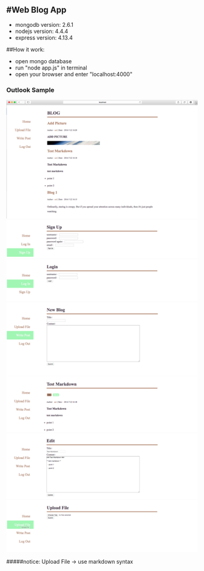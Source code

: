 #Web Blog App
------
- mongodb version: 2.6.1
- nodejs version: 4.4.4
- express version: 4.13.4

##How it work:
- open mongo database
- run "node app.js" in terminal
- open your browser and enter "localhost:4000"

### Outlook Sample
![](/public/images/sample.png)
![](/public/images/s1.png)
![](/public/images/s2.png)
![](/public/images/s3.png)
![](/public/images/s4.png)
![](/public/images/s5.png)
![](/public/images/s6.png)

#####notice: Upload File -> use markdown syntax
